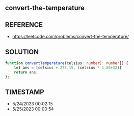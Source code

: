 ## convert-the-temperature

## REFERENCE

- https://leetcode.com/problems/convert-the-temperature/

## SOLUTION

``` typescript
function convertTemperature(celsius: number): number[] {
    let ans = [celsius + 273.15, (celsius * 1.80+32)]
    return ans;
};
```


## TIMESTAMP

- 5/24/2023 00:02:15
- 5/25/2023 00:00:54
